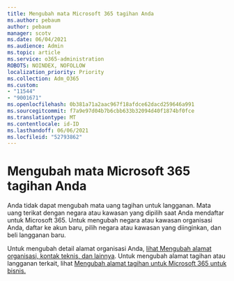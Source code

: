 ```yaml
---
title: Mengubah mata Microsoft 365 tagihan Anda
ms.author: pebaum
author: pebaum
manager: scotv
ms.date: 06/04/2021
ms.audience: Admin
ms.topic: article
ms.service: o365-administration
ROBOTS: NOINDEX, NOFOLLOW
localization_priority: Priority
ms.collection: Adm_O365
ms.custom:
- "11544"
- "9001671"
ms.openlocfilehash: 0b381a71a2aac967f18afdce62dacd259646a991
ms.sourcegitcommit: f7a9e97d04b7b6cbb633b32094d40f1874bf0fce
ms.translationtype: MT
ms.contentlocale: id-ID
ms.lasthandoff: 06/06/2021
ms.locfileid: "52793862"
---
```

# <a name="change-your-microsoft-365-billing-currency"></a>Mengubah mata Microsoft 365 tagihan Anda

Anda tidak dapat mengubah mata uang tagihan untuk langganan. Mata uang terikat dengan negara atau kawasan yang dipilih saat Anda mendaftar untuk Microsoft 365. Untuk mengubah negara atau kawasan organisasi Anda, daftar ke akun baru, pilih negara atau kawasan yang diinginkan, dan beli langganan baru. 

Untuk mengubah detail alamat organisasi Anda, [lihat Mengubah alamat organisasi, kontak teknis, dan lainnya](/microsoft-365/admin/manage/change-address-contact-and-more). Untuk mengubah alamat tagihan atau langganan terkait, lihat [Mengubah alamat tagihan untuk Microsoft 365 untuk bisnis.](/microsoft-365/commerce/billing-and-payments/change-your-billing-addresses) 